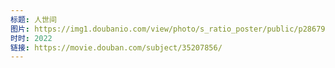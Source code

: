 ```yaml
---
标题: 人世间
图片: https://img1.doubanio.com/view/photo/s_ratio_poster/public/p2867957830.jpg
时时: 2022
链接: https://movie.douban.com/subject/35207856/
---
```

